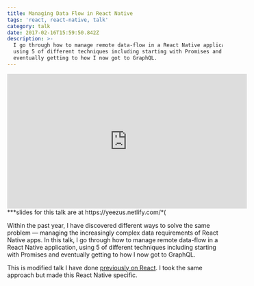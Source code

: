 ```yaml
---
title: Managing Data Flow in React Native
tags: 'react, react-native, talk'
category: talk
date: 2017-02-16T15:59:50.842Z
description: >-
  I go through how to manage remote data-flow in a React Native application,
  using 5 of different techniques including starting with Promises and
  eventually getting to how I now got to GraphQL.
---
```


<iframe width="560" height="315" src="https://www.youtube.com/embed/ptm0UbvSZNY" frameborder="0" allowfullscreen></iframe>
***slides for this talk are at https://yeezus.netlify.com/*(

Within the past year, I have discovered different ways to solve the same problem — managing the increasingly complex data requirements of React Native apps. In this talk, I go through how to manage remote data-flow in a React Native application, using 5 of different techniques including starting with Promises and eventually getting to how I now got to GraphQL.

This is modified talk I have done [previously on React](/posts/2017/01/31/managing-remote-data-flow-in-react). I took the same approach but made this React Native specific.  